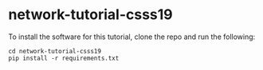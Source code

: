 # network-tutorial-csss19

To install the software for this tutorial, clone the repo and run the following:

```
cd network-tutorial-csss19
pip install -r requirements.txt
```

